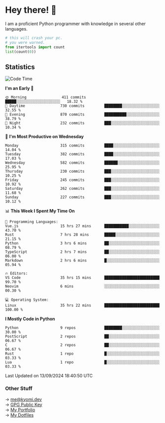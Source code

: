 # Hey there! 👋

I am a proficient Python programmer with knowledge in several other languages.

```py
# this will crash your pc.
# you were warned.
from itertools import count
list(count(0))
```

## Statistics
<!--START_SECTION:waka-->
![Code Time](http://img.shields.io/badge/Code%20Time-1%2C590%20hrs%2057%20mins-blue)

**I'm an Early 🐤** 

```text
🌞 Morning                411 commits         █████░░░░░░░░░░░░░░░░░░░░   18.32 % 
🌆 Daytime                730 commits         ████████░░░░░░░░░░░░░░░░░   32.55 % 
🌃 Evening                870 commits         ██████████░░░░░░░░░░░░░░░   38.79 % 
🌙 Night                  232 commits         ███░░░░░░░░░░░░░░░░░░░░░░   10.34 % 
```
📅 **I'm Most Productive on Wednesday** 

```text
Monday                   315 commits         ████░░░░░░░░░░░░░░░░░░░░░   14.04 % 
Tuesday                  382 commits         ████░░░░░░░░░░░░░░░░░░░░░   17.03 % 
Wednesday                582 commits         ██████░░░░░░░░░░░░░░░░░░░   25.95 % 
Thursday                 230 commits         ███░░░░░░░░░░░░░░░░░░░░░░   10.25 % 
Friday                   245 commits         ███░░░░░░░░░░░░░░░░░░░░░░   10.92 % 
Saturday                 262 commits         ███░░░░░░░░░░░░░░░░░░░░░░   11.68 % 
Sunday                   227 commits         ███░░░░░░░░░░░░░░░░░░░░░░   10.12 % 
```


📊 **This Week I Spent My Time On** 

```text
💬 Programming Languages: 
Vue.js                   15 hrs 27 mins      ███████████░░░░░░░░░░░░░░   43.70 % 
Rust                     7 hrs 28 mins       █████░░░░░░░░░░░░░░░░░░░░   21.15 % 
Python                   3 hrs 6 mins        ██░░░░░░░░░░░░░░░░░░░░░░░   08.79 % 
TypeScript               2 hrs 7 mins        ██░░░░░░░░░░░░░░░░░░░░░░░   06.00 % 
Markdown                 2 hrs 6 mins        █░░░░░░░░░░░░░░░░░░░░░░░░   05.94 % 

🔥 Editors: 
VS Code                  35 hrs 15 mins      █████████████████████████   99.70 % 
Neovim                   6 mins              ░░░░░░░░░░░░░░░░░░░░░░░░░   00.30 % 

💻 Operating System: 
Linux                    35 hrs 22 mins      █████████████████████████   100.00 % 
```

**I Mostly Code in Python** 

```text
Python                   9 repos             ████████░░░░░░░░░░░░░░░░░   30.00 % 
PostScript               2 repos             ██░░░░░░░░░░░░░░░░░░░░░░░   06.67 % 
C                        2 repos             ██░░░░░░░░░░░░░░░░░░░░░░░   06.67 % 
Rust                     1 repo              █░░░░░░░░░░░░░░░░░░░░░░░░   03.33 % 
Lua                      1 repo              █░░░░░░░░░░░░░░░░░░░░░░░░   03.33 % 
```




 Last Updated on 13/09/2024 18:40:50 UTC
<!--END_SECTION:waka-->

### Other Stuff

→ [me@kyomi.dev](mailto:me@kyomi.dev)\
→ [GPG Public Key](https://github.com/bitterteriyaki.gpg)\
→ [My Portfolio](https://kyomi.dev)\
→ [My Dotfiles](https://github.com/bitterteriyaki/dotfiles)
